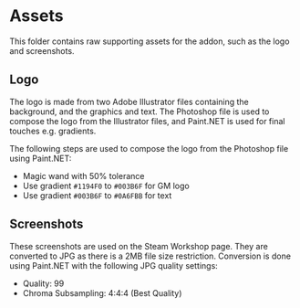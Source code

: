 # Assets

This folder contains raw supporting assets for the addon, such as the logo and screenshots.

## Logo

The logo is made from two Adobe Illustrator files containing the background, and the graphics and text. The Photoshop file is used to compose the logo from the Illustrator files, and Paint.NET is used for final touches e.g. gradients.

The following steps are used to compose the logo from the Photoshop file using Paint.NET:

- Magic wand with 50% tolerance
- Use gradient `#1194F0` to `#003B6F` for GM logo
- Use gradient `#003B6F` to `#0A6FBB` for text

## Screenshots

These screenshots are used on the Steam Workshop page. They are converted to JPG as there is a 2MB file size restriction. Conversion is done using Paint.NET with the following JPG quality settings:
- Quality: 99
- Chroma Subsampling: 4:4:4 (Best Quality)